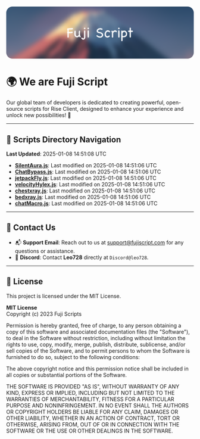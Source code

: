 ![Banner](.github/b.webp)

# 🌍 **We are Fuji Script**

Our global team of developers is dedicated to creating powerful, open-source scripts for Rise Client, designed to enhance your experience and unlock new possibilities! 🌟

---
<!-- SCRIPTS_NAVIGATION_START -->
## 📂 **Scripts Directory Navigation**

**Last Updated**: 2025-01-08 14:51:08 UTC

- **[SilentAura.js](scripts/SilentAura.js)**: Last modified on 2025-01-08 14:51:06 UTC
- **[ChatBypass.js](scripts/ChatBypass.js)**: Last modified on 2025-01-08 14:51:06 UTC
- **[jetpackFly.js](scripts/jetpackFly.js)**: Last modified on 2025-01-08 14:51:06 UTC
- **[velocityHylex.js](scripts/velocityHylex.js)**: Last modified on 2025-01-08 14:51:06 UTC
- **[chestxray.js](scripts/chestxray.js)**: Last modified on 2025-01-08 14:51:06 UTC
- **[bedxray.js](scripts/bedxray.js)**: Last modified on 2025-01-08 14:51:06 UTC
- **[chatMacro.js](scripts/chatMacro.js)**: Last modified on 2025-01-08 14:51:06 UTC

<!-- SCRIPTS_NAVIGATION_END -->

---

## 💬 **Contact Us**  
- 📬 **Support Email**: Reach out to us at [support@fujiscript.com](mailto:support@fujiscript.com) for any questions or assistance.  
- 💬 **Discord**: Contact **Leo728** directly at `Discord@leo728`.

---

## 📜 **License**

This project is licensed under the MIT License.  

**MIT License**  
Copyright (c) 2023 Fuji Scripts  

Permission is hereby granted, free of charge, to any person obtaining a copy of this software and associated documentation files (the "Software"), to deal in the Software without restriction, including without limitation the rights to use, copy, modify, merge, publish, distribute, sublicense, and/or sell copies of the Software, and to permit persons to whom the Software is furnished to do so, subject to the following conditions:  

The above copyright notice and this permission notice shall be included in all copies or substantial portions of the Software.  

THE SOFTWARE IS PROVIDED "AS IS", WITHOUT WARRANTY OF ANY KIND, EXPRESS OR IMPLIED, INCLUDING BUT NOT LIMITED TO THE WARRANTIES OF MERCHANTABILITY, FITNESS FOR A PARTICULAR PURPOSE AND NONINFRINGEMENT. IN NO EVENT SHALL THE AUTHORS OR COPYRIGHT HOLDERS BE LIABLE FOR ANY CLAIM, DAMAGES OR OTHER LIABILITY, WHETHER IN AN ACTION OF CONTRACT, TORT OR OTHERWISE, ARISING FROM, OUT OF OR IN CONNECTION WITH THE SOFTWARE OR THE USE OR OTHER DEALINGS IN THE SOFTWARE.  

